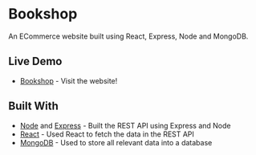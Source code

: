# Bookshop

An ECommerce website built using React, Express, Node and MongoDB.

## Live Demo
* [Bookshop](https://joachim-bookshop.onrender.com/) - Visit the website!

## Built With
* [Node](https://nodejs.org/en/about) and [Express](https://expressjs.com/) - Built the REST API using Express and Node
* [React](https://react.dev/) - Used React to fetch the data in the REST API
* [MongoDB](https://www.mongodb.com/) - Used to store all relevant data into a database
